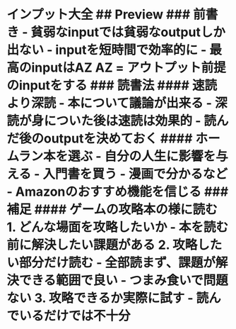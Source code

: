 # インプット大全 ## Preview ### 前書き - 貧弱なinputでは貧弱なoutputしか出ない - inputを短時間で効率的に - 最高のinputはAZ AZ = アウトプット前提のinputをする ### 読書法 #### 速読より深読 - 本について議論が出来る - 深読が身についた後は速読は効果的 - 読んだ後のoutputを決めておく #### ホームラン本を選ぶ - 自分の人生に影響を与える - 入門書を買う - 漫画で分かるなど - Amazonのおすすめ機能を信じる ### 補足 #### ゲームの攻略本の様に読む 1. どんな場面を攻略したいか - 本を読む前に解決したい課題がある 2. 攻略したい部分だけ読む - 全部読まず、課題が解決できる範囲で良い - つまみ食いで問題ない 3. 攻略できるか実際に試す - 読んでいるだけでは不十分
